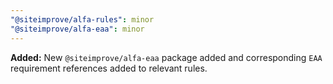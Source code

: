 ```yaml
---
"@siteimprove/alfa-rules": minor
"@siteimprove/alfa-eaa": minor
---
```


**Added:** New `@siteimprove/alfa-eaa` package added and corresponding `EAA` requirement references added to relevant rules.
